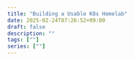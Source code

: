 ```yaml
---
title: "Building a Usable K8s Homelab"
date: 2025-02-24T07:26:52+09:00
draft: false
description: ""
tags: [""]
series: [""]
---
```

